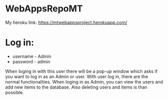 # WebAppsRepoMT

My heroku link:
https://mtwebappsproject.herokuapp.com/

# Log in:

* username - Admin
* password - admin

When loging in with this user there will be a pop-up window which asks if you want to log in as an Admin or user.
With user log in, there are the normal functionalities. When loging in as Admin, you can view the users and add new items to the database. Also deleting users and items is than possible.


